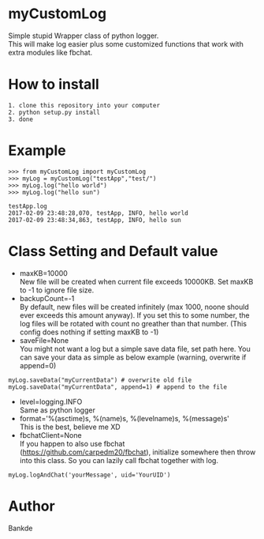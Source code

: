 # myCustomLog
Simple stupid Wrapper class of python logger.  
This will make log easier plus some customized functions that work with extra modules like fbchat.  

# How to install
```
1. clone this repository into your computer
2. python setup.py install
3. done
```

# Example
```
>>> from myCustomLog import myCustomLog
>>> myLog = myCustomLog("testApp","test/")
>>> myLog.log("hello world")
>>> myLog.log("hello sun")

testApp.log
2017-02-09 23:48:28,070, testApp, INFO, hello world
2017-02-09 23:48:34,863, testApp, INFO, hello sun
```

# Class Setting and Default value
- maxKB=10000  
New file will be created when current file exceeds 10000KB. Set maxKB to -1 to ignore file size.  
- backupCount=-1  
By default, new files will be created infinitely (max 1000, noone should ever exceeds this amount anyway). If you set this to some number, the log files will be rotated with count no greather than that number. (This config does nothing if setting maxKB to -1)  
- saveFile=None  
You might not want a log but a simple save data file, set path here. You can save your data as simple as below example (warning, overwrite if append=0)  
```
myLog.saveData("myCurrentData") # overwrite old file
myLog.saveData("myCurrentData", append=1) # append to the file
```
- level=logging.INFO  
Same as python logger  
- format='%(asctime)s, %(name)s, %(levelname)s, %(message)s'  
This is the best, believe me XD  
- fbchatClient=None  
If you happen to also use fbchat (https://github.com/carpedm20/fbchat), initialize somewhere then throw into this class. So you can lazily call fbchat together with log.  
```
myLog.logAndChat('yourMessage', uid='YourUID')
```

# Author
Bankde
